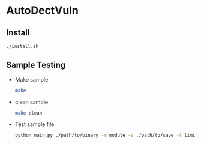 # AutoDectVuln

## Install

```sh
./install.sh
```

## Sample Testing

- Make sample
    ```sh
    make
    ```
- clean sample
    ```sh
    make clean
    ```
- Test sample file 
    ```sh
    python main.py ./path/to/binary -m module -s ./path/to/save -t limit_time
    ```
